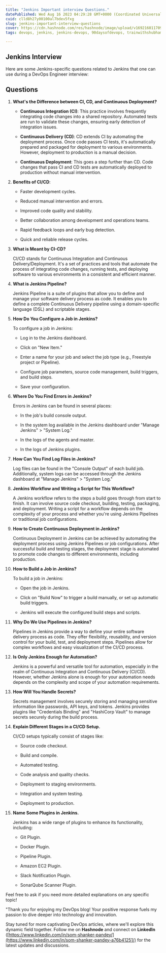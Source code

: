 ```yaml
---
title: "Jenkins Important interview Questions."
datePublished: Wed Aug 16 2023 04:29:28 GMT+0000 (Coordinated Universal Time)
cuid: clld8h27y00100al7bdev5fxg
slug: jenkins-important-interview-questions
cover: https://cdn.hashnode.com/res/hashnode/image/upload/v1692160117097/3dc8ef7d-9da0-474d-9c8e-b53aa5c17c13.png
tags: devops, jenkins, jenkins-devops, 90daysofdevops, trainwithshubham

---
```


## Jenkins Interview

Here are some Jenkins-specific questions related to Jenkins that one can use during a DevOps Engineer interview:

## Questions

1. **What's the Difference between CI, CD, and Continuous Deployment?**
    
    * **Continuous Integration (CI)**: This practice involves frequently integrating code changes into a shared repository. Automated tests are run to validate these changes, ensuring early detection of integration issues.
        
    * **Continuous Delivery (CD)**: CD extends CI by automating the deployment process. Once code passes CI tests, it's automatically prepared and packaged for deployment to various environments. However, deployment to production is a manual decision.
        
    * **Continuous Deployment**: This goes a step further than CD. Code changes that pass CI and CD tests are automatically deployed to production without manual intervention.
        
2. **Benefits of CI/CD**:
    
    * Faster development cycles.
        
    * Reduced manual intervention and errors.
        
    * Improved code quality and stability.
        
    * Better collaboration among development and operations teams.
        
    * Rapid feedback loops and early bug detection.
        
    * Quick and reliable release cycles.
        
3. **What is Meant by CI-CD?**
    
    CI/CD stands for Continuous Integration and Continuous Delivery/Deployment. It's a set of practices and tools that automate the process of integrating code changes, running tests, and deploying software to various environments in a consistent and efficient manner.
    
4. **What is Jenkins Pipeline?**
    
    Jenkins Pipeline is a suite of plugins that allow you to define and manage your software delivery process as code. It enables you to define a complete Continuous Delivery pipeline using a domain-specific language (DSL) and scriptable stages.
    
5. **How Do You Configure a Job in Jenkins?**
    
    To configure a job in Jenkins:
    
    * Log in to the Jenkins dashboard.
        
    * Click on "New Item."
        
    * Enter a name for your job and select the job type (e.g., Freestyle project or Pipeline).
        
    * Configure job parameters, source code management, build triggers, and build steps.
        
    * Save your configuration.
        
6. **Where Do You Find Errors in Jenkins?**
    
    Errors in Jenkins can be found in several places:
    
    * In the job's build console output.
        
    * In the system log available in the Jenkins dashboard under "Manage Jenkins" &gt; "System Log."
        
    * In the logs of the agents and master.
        
    * In the logs of Jenkins plugins.
        
7. **How Can You Find Log Files in Jenkins?**
    
    Log files can be found in the "Console Output" of each build job. Additionally, system logs can be accessed through the Jenkins dashboard at "Manage Jenkins" &gt; "System Log."
    
8. **Jenkins Workflow and Writing a Script for This Workflow?**
    
    A Jenkins workflow refers to the steps a build goes through from start to finish. It can involve source code checkout, building, testing, packaging, and deployment. Writing a script for a workflow depends on the complexity of your process and whether you're using Jenkins Pipelines or traditional job configurations.
    
9. **How to Create Continuous Deployment in Jenkins?**
    
    Continuous Deployment in Jenkins can be achieved by automating the deployment process using Jenkins Pipelines or job configurations. After successful build and testing stages, the deployment stage is automated to promote code changes to different environments, including production.
    
10. **How to Build a Job in Jenkins?**
    
    To build a job in Jenkins:
    
    * Open the job in Jenkins.
        
    * Click on "Build Now" to trigger a build manually, or set up automatic build triggers.
        
    * Jenkins will execute the configured build steps and scripts.
        
11. **Why Do We Use Pipelines in Jenkins?**
    
    Pipelines in Jenkins provide a way to define your entire software delivery process as code. They offer flexibility, reusability, and version control for your build, test, and deployment steps. Pipelines allow for complex workflows and easy visualization of the CI/CD process.
    
12. **Is Only Jenkins Enough for Automation?**
    
    Jenkins is a powerful and versatile tool for automation, especially in the realm of Continuous Integration and Continuous Delivery (CI/CD). However, whether Jenkins alone is enough for your automation needs depends on the complexity and scope of your automation requirements.
    
13. **How Will You Handle Secrets?**
    
    Secrets management involves securely storing and managing sensitive information like passwords, API keys, and tokens. Jenkins provides plugins like "Credentials Binding" and "HashiCorp Vault" to manage secrets securely during the build process.
    
14. **Explain Different Stages in a CI/CD Setup.**
    
    CI/CD setups typically consist of stages like:
    
    * Source code checkout.
        
    * Build and compile.
        
    * Automated testing.
        
    * Code analysis and quality checks.
        
    * Deployment to staging environments.
        
    * Integration and system testing.
        
    * Deployment to production.
        
15. **Name Some Plugins in Jenkins.**
    
    Jenkins has a wide range of plugins to enhance its functionality, including:
    
    * Git Plugin.
        
    * Docker Plugin.
        
    * Pipeline Plugin.
        
    * Amazon EC2 Plugin.
        
    * Slack Notification Plugin.
        
    * SonarQube Scanner Plugin.
        

Feel free to ask if you need more detailed explanations on any specific topic!

"Thank you for enjoying my DevOps blog! Your positive response fuels my passion to dive deeper into technology and innovation.

Stay tuned for more captivating DevOps articles, where we'll explore this dynamic field together. Follow me on **Hashnode** and connect on **LinkedIn** ([https://www.linkedin.com/in/som-shanker-pandey/](https://www.linkedin.com/in/som-shanker-pandey-a76b41251/) for the latest updates and discussions.